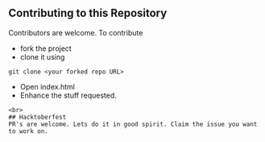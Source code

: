 ## Contributing to this Repository
Contributors are welcome. To contribute
- fork the project
- clone it using
```
git clone <your forked repo URL>
```
- Open index.html
- Enhance the stuff requested.

```
<br>
## Hacktoberfest 
PR's are welcome. Lets do it in good spirit. Claim the issue you want to work on.